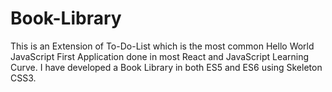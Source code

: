 # Book-Library
This is an Extension of To-Do-List which is the most common  Hello World JavaScript First Application done in most React and 
JavaScript Learning Curve. I have developed a Book Library in both ES5 and ES6 using Skeleton CSS3.  
